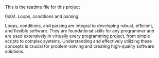 This is the readme file for this project

0x04. Loops, conditions and parsing.

Loops, conditions, and parsing are integral to developing robust, efficient, and flexible software. They are foundational skills for any programmer and are used extensively in virtually every programming project, from simple scripts to complex systems. Understanding and effectively utilizing these concepts is crucial for problem-solving and creating high-quality software solutions.
